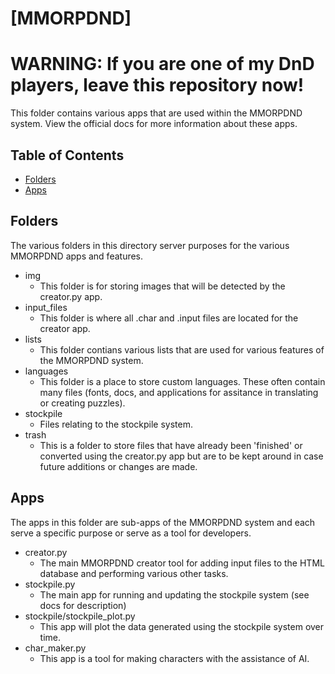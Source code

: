 # [MMORPDND]

# WARNING: If you are one of my DnD players, leave this repository now!

This folder contains various apps that are used within the MMORPDND system. View the official docs for more information about these apps.
## Table of Contents

- [Folders](#folders)
- [Apps](#apps)

## Folders

The various folders in this directory server purposes for the various MMORPDND apps and features.

- img
  - This folder is for storing images that will be detected by the creator.py app.
- input_files
  - This folder is where all .char and .input files are located for the creator app.
- lists
  - This folder contians various lists that are used for various features of the MMORPDND system.
- languages
  - This folder is a place to store custom languages. These often contain many files (fonts, docs, and applications for assitance in translating or creating puzzles).
- stockpile
  - Files relating to the stockpile system.
- trash
  - This is a folder to store files that have already been 'finished' or converted using the creator.py app but are to be kept around in case future additions or changes are made. 

## Apps

The apps in this folder are sub-apps of the MMORPDND system and each serve a specific purpose or serve as a tool for developers.

- creator.py
  - The main MMORPDND creator tool for adding input files to the HTML database and performing various other tasks.
- stockpile.py
  - The main app for running and updating the stockpile system (see docs for description) 
- stockpile/stockpile_plot.py
  - This app will plot the data generated using the stockpile system over time.
- char_maker.py
  - This app is a tool for making characters with the assistance of AI. 
